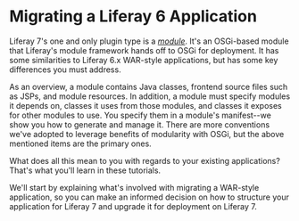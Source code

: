 # Migrating a Liferay 6 Application [](id=migrating-a-liferay-6-application)

Liferay 7's one and only plugin type is a [*module*](https://dev.liferay.com/participate/liferaypedia/-/wiki/Main/Module). 
It's an OSGi-based module that Liferay's module framework hands off to OSGi for
deployment. It has some similarities to Liferay 6.x WAR-style applications,
but has some key differences you must address. 

As an overview, a module contains Java classes, frontend source files such as
JSPs, and module resources. In addition, a module must specify modules it
depends on, classes it uses from those modules, and classes it exposes for other
modules to use. You specify them in a module's manifest--we show you how to
generate and manage it. There are more conventions we've adopted to leverage
benefits of modularity with OSGi, but the above mentioned items are the primary
ones.

What does all this mean to you with regards to your existing applications?
That's what you'll learn in these tutorials.

We'll start by explaining what's involved with migrating a WAR-style
application, so you can make an informed decision on how to structure your
application for Liferay 7 and upgrade it for deployment on Liferay 7. 
